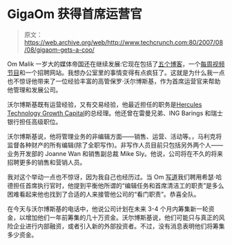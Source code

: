 # GigaOm 获得首席运营官

> 原文：<https://web.archive.org/web/http://www.techcrunch.com:80/2007/08/08/gigaom-gets-a-coo/>

Om Malik 一岁大的媒体帝国还在继续发展:它现在包括了[五个博客](https://web.archive.org/web/20210923181808/http://www.gigaom.com/)，一个[每周视频节目](https://web.archive.org/web/20210923181808/http://revision3.com/gigaom/)和一个招聘网站。我想办公室里的事情变得有点疯狂了。这就是为什么我一点也不惊讶他带来了一位经验丰富的高管保罗·沃尔博斯基，作为首席运营官来帮助他管理和发展公司。

沃尔博斯基既有运营经验，又有交易经验，他最近担任的职务是[Hercules Technology Growth Capital](https://web.archive.org/web/20210923181808/http://www.htgc.com/)的总经理。他还曾在雷曼兄弟、ING Barings 和瑞士银行担任高级职位。

沃尔博斯基说，他将管理业务的非编辑方面——销售、运营、活动等。，马利克将监督各种财产的所有编辑(除了全职写作)。非写作人员目前只包括另外两个人——业务开发部的 Joanne Wan 和销售副总裁 Mike Sly。他说，公司将在不久的将来招聘更多的销售和营销人员。

我对这个举动一点也不惊讶，因为我自己也经历过。当 Om [写道](https://web.archive.org/web/20210923181808/http://gigaom.com/2007/03/17/techcrunch-hardee/)我们聘用希瑟·哈德担任首席执行官时，他提到平衡他所谓的“编辑任务和首席清洁工的职责”是多么困难看起来他也找到了合适的人来接管他公司的“看门职责”。恭喜全队。

在今天与沃尔博斯基的电话中，他说公司计划在未来 3-4 个月内筹集新一轮资金，以增加他们一年前筹集的几十万资金。沃尔博斯基说，他们可能只与真正的风险企业进行内部融资，或者引入新的外部投资者。不过，没有消息表明他们将筹集多少资金。